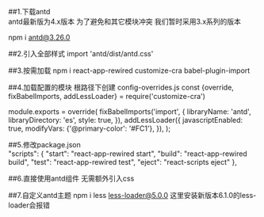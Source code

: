 ##1.下载antd  
antd最新版为4.x版本  为了避免和其它模块冲突 我们暂时采用3.x系列的版本

npm i antd@3.26.0

##2.引入全部样式 
import 'antd/dist/antd.css'

##3.按需加载 
npm i react-app-rewired customize-cra babel-plugin-import

##4.加载配置的模块 根路径下创建 config-overrides.js
const {override, fixBabelImports, addLessLoader} = require('customize-cra')

module.exports = override(
  fixBabelImports('import', {
    libraryName: 'antd',
    libraryDirectory: 'es',
    style: true,
  }),
  addLessLoader({
    javascriptEnabled: true,
    modifyVars: {'@primary-color': '#FC1'},
  }),
);

##5.修改package.json  
"scripts": {
    "start": "react-app-rewired start",
    "build": "react-app-rewired build",
    "test": "react-app-rewired test",
    "eject": "react-scripts eject"
  },

##6.直接使用antd组件  无需额外引入css 


##7.自定义antd主题
npm i less less-loader@5.0.0  这里安装新版本6.1.0的less-loader会报错 



